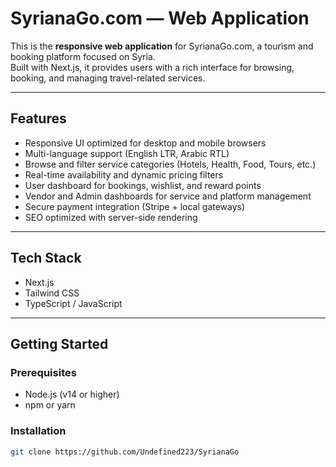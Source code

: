 # SyrianaGo.com — Web Application

This is the **responsive web application** for SyrianaGo.com, a tourism and booking platform focused on Syria.  
Built with Next.js, it provides users with a rich interface for browsing, booking, and managing travel-related services.

---

## Features
- Responsive UI optimized for desktop and mobile browsers  
- Multi-language support (English LTR, Arabic RTL)  
- Browse and filter service categories (Hotels, Health, Food, Tours, etc.)  
- Real-time availability and dynamic pricing filters  
- User dashboard for bookings, wishlist, and reward points  
- Vendor and Admin dashboards for service and platform management  
- Secure payment integration (Stripe + local gateways)  
- SEO optimized with server-side rendering  

---

## Tech Stack
- Next.js  
- Tailwind CSS  
- TypeScript / JavaScript  

---

## Getting Started

### Prerequisites
- Node.js (v14 or higher)  
- npm or yarn  

### Installation

```bash
git clone https://github.com/Undefined223/SyrianaGo

